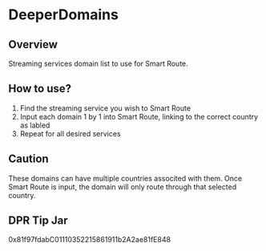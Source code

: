 # DeeperDomains

## Overview

Streaming services domain list to use for Smart Route.

## How to use?

1. Find the streaming service you wish to Smart Route
2. Input each domain 1 by 1 into Smart Route, linking to the correct country as labled
3. Repeat for all desired services

## Caution

These domains can have multiple countries associted with them. Once Smart Route is input, the domain will only route through that selected country.

## DPR Tip Jar

0x81f97fdabC01110352215861911b2A2ae81fE848
